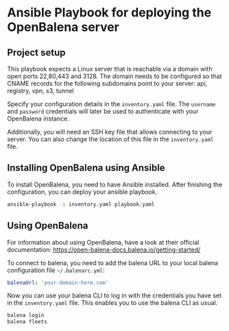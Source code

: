# Ansible Playbook for deploying the OpenBalena server

## Project setup

This playbook expects a Linux server that is reachable via a domain with open ports 22,80,443 and 3128.
The domain needs to be configured so that CNAME records for the following subdomains point to your server: api, registry, vpn, s3, tunnel

Specify your configuration details in the `inventory.yaml` file.
The `username` and `password` credentials will later be used to authenticate with your OpenBalena instance.

Additionally, you will need an SSH key file that allows connecting to your server.
You can also change the location of this file in the `inventory.yaml` file.

## Installing OpenBalena using Ansible

To install OpenBalena, you need to have Ansible installed.
After finishing the configuration, you can deploy your ansible playbook.

```bash
ansible-playbook -i inventory.yaml playbook.yaml
```

## Using OpenBalena

For information about using OpenBalena, have a look at their official documentation: https://open-balena-docs.balena.io/getting-started/

To connect to balena, you need to add the balena URL to your local balena configuration file `~/.balenarc.yml`:

```yaml
balenaUrl: 'your-domain-here.com'
```

Now you can use your balena CLI to log in with the credentials you have set in the `inventory.yaml` file.
This enables you to use the balena CLI as usual.

```bash
balena login
balena fleets
```